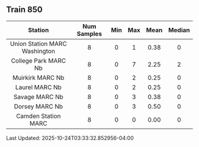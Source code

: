 ## Train 850

| Station | Num Samples | Min | Max | Mean | Median |
| :-----: | :---------: | :-: | :-: | :--: | :----: |
| Union Station MARC Washington | 8 | 0 | 1 | 0.38 | 0 |
| College Park MARC Nb | 8 | 0 | 7 | 2.25 | 2 |
| Muirkirk MARC Nb | 8 | 0 | 2 | 0.25 | 0 |
| Laurel MARC Nb | 8 | 0 | 2 | 0.25 | 0 |
| Savage MARC Nb | 8 | 0 | 3 | 0.38 | 0 |
| Dorsey MARC Nb | 8 | 0 | 3 | 0.50 | 0 |
| Camden Station MARC | 8 | 0 | 0 | 0.00 | 0 |


Last Updated: 2025-10-24T03:33:32.852956-04:00